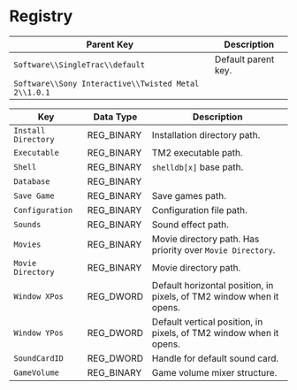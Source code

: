 # Registry

| Parent Key                                           | Description          |
| ---------------------------------------------------- | -------------------- |
| `Software\\SingleTrac\\default`                      | Default parent key.  |
| `Software\\Sony Interactive\\Twisted Metal 2\\1.0.1` |                      |

| Key                 | Data Type  | Description                  |
| ------------------- | ---------- | ---------------------------- |
| `Install Directory` | REG_BINARY | Installation directory path. |
| `Executable`        | REG_BINARY | TM2 executable path.         |
| `Shell`             | REG_BINARY | `shelldb[x]` base path.      |
| `Database`          | REG_BINARY | |
| `Save Game`         | REG_BINARY | Save games path. |
| `Configuration`     | REG_BINARY | Configuration file path. |
| `Sounds`            | REG_BINARY | Sound effect path. |
| `Movies`            | REG_BINARY | Movie directory path. Has priority over `Movie Directory`. |
| `Movie Directory`   | REG_BINARY | Movie directory path. |
| `Window XPos`       | REG_DWORD  | Default horizontal position, in pixels, of TM2 window when it opens. |
| `Window YPos`       | REG_DWORD  | Default vertical position, in pixels, of TM2 window when it opens. |
| `SoundCardID`       | REG_DWORD  | Handle for default sound card. |
| `GameVolume`        | REG_BINARY | Game volume mixer structure.   |
